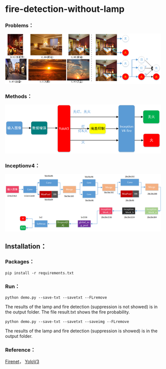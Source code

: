 # fire-detection-without-lamp
 

### Problems：
![image](https://github.com/kailaisun/fire-detection-without-lamp/blob/master/data/1.png)

### Methods：
![image](https://github.com/kailaisun/fire-detection-without-lamp/blob/master/data/2.png)

### Inceptionv4：
![image](https://github.com/kailaisun/fire-detection-without-lamp/blob/master/data/4.bmp)


## Installation：

### Packages：
```
pip install -r requirements.txt
```

### Run：
```
python demo.py --save-txt --savetxt --FLremove
```
The results of the lamp and fire detection (suppression is not showed) is in the output folder. The file result.txt shows the fire probability.


```
python demo.py --save-txt --savetxt --saveimg --FLremove
```
The results of the lamp and fire detection (suppression is showed) is in the output folder.

### Reference：
 [Firenet](https://github.com/tobybreckon/fire-detection-cnn)， 
 [YoloV3](https://github.com/ultralytics/yolov3)

